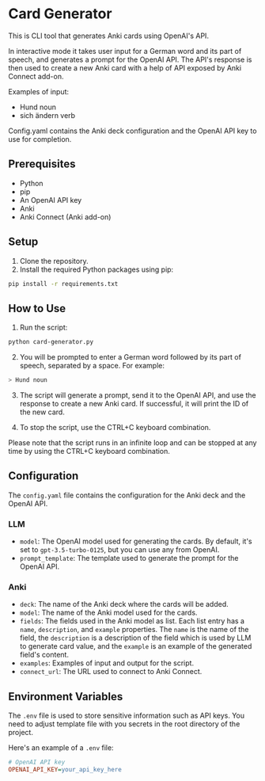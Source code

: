 # Card Generator

This is CLI tool that generates Anki cards using OpenAI's API.

In interactive mode it takes user input for a German word and its part of speech, 
and generates a prompt for the OpenAI API. 
The API's response is then used to create a new Anki card with a help of API exposed by Anki Connect add-on.

Examples of input:
- Hund noun
- sich ändern verb

Config.yaml contains the Anki deck configuration and the OpenAI API key to use for completion.

## Prerequisites

- Python
- pip
- An OpenAI API key
- Anki
- Anki Connect (Anki add-on)

## Setup

1. Clone the repository.
2. Install the required Python packages using pip:

```bash
pip install -r requirements.txt
```

## How to Use
1. Run the script:

```bash
python card-generator.py
```

2. You will be prompted to enter a German word followed by its part of speech, separated by a space. For example:

```bash
> Hund noun
```

3. The script will generate a prompt, send it to the OpenAI API, and use the response to create a new Anki card. If successful, it will print the ID of the new card.

4. To stop the script, use the CTRL+C keyboard combination.

Please note that the script runs in an infinite loop and can be stopped at any time by using the CTRL+C keyboard combination.

## Configuration

The `config.yaml` file contains the configuration for the Anki deck and the OpenAI API.

### LLM

- `model`: The OpenAI model used for generating the cards. By default, it's set to `gpt-3.5-turbo-0125`, but you can use any from OpenAI.
- `prompt_template`: The template used to generate the prompt for the OpenAI API.

### Anki

- `deck`: The name of the Anki deck where the cards will be added.
- `model`: The name of the Anki model used for the cards.
- `fields`: The fields used in the Anki model as list. Each list entry has a `name`, `description`, and `example` properties. The `name` is the name of the field, the `description` is a description of the field which is used by LLM to generate card value, and the `example` is an example of the generated field's content.
- `examples`: Examples of input and output for the script.
- `connect_url`: The URL used to connect to Anki Connect.

## Environment Variables

The `.env` file is used to store sensitive information such as API keys. You need to adjust template file with you secrets in the root directory of the project.

Here's an example of a `.env` file:

```ini
# OpenAI API key
OPENAI_API_KEY=your_api_key_here


